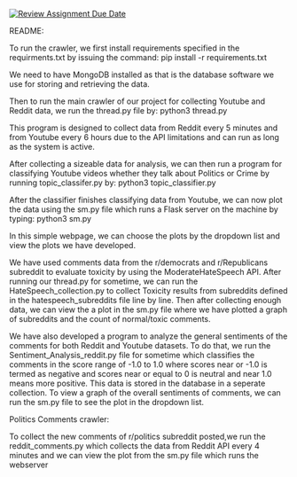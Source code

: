 [![Review Assignment Due Date](https://classroom.github.com/assets/deadline-readme-button-24ddc0f5d75046c5622901739e7c5dd533143b0c8e959d652212380cedb1ea36.svg)](https://classroom.github.com/a/T3nUFdmQ)

README:

To run the crawler, we first install requirements specified in the requirments.txt by issuing the command:
pip install -r requirements.txt

We need to have MongoDB installed as that is the database software we use for storing and retrieving the data.

Then to run the main crawler of our project for collecting Youtube and Reddit data, we run the thread.py file by:
python3 thread.py

This program is designed to collect data from Reddit every 5 minutes and from Youtube every 6 hours due to the API limitations and can run as long as the system is active.

After collecting a sizeable data for analysis, we can then run a program for classifying Youtube videos whether they talk about Politics or Crime by running topic_classifer.py by:
python3 topic_classifier.py

After the classifier finishes classifying data from Youtube, we can now plot the data using the sm.py file which runs a Flask server on the machine by typing:
python3 sm.py

In this simple webpage, we can choose the plots by the dropdown list and view the plots we have developed.

We have used comments data from the r/democrats and r/Republicans subreddit to evaluate toxicity by using the ModerateHateSpeech API. After running our thread.py for sometime, we can run the HateSpeech_collection.py to collect Toxicity results from subreddits defined in the hatespeech_subreddits file line by line.
Then after collecting enough data, we can view the a plot in the sm.py file where we have plotted a graph of subreddits and the count of normal/toxic comments.

We have also developed a program to analyze the general sentiments of the comments for both Reddit and Youtube datasets. To do that, we run the Sentiment_Analysis_reddit.py file for sometime which classifies the comments in the score range of -1.0 to 1.0 where scores near or -1.0 is termed as negative and scores near or equal to 0 is neutral and near 1.0 means more positive. This data is stored in the database in a seperate collection.
To view a graph of the overall sentiments of comments, we can run the sm.py file to see the plot in the dropdown list.

Politics Comments crawler:

To collect the new comments of r/politics subreddit posted,we run the reddit_comments.py which collects the data from Reddit API every 4 minutes and we can view the plot from the sm.py file which runs the webserver



